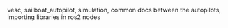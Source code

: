 vesc, sailboat_autopilot, simulation, common docs between the autopilots, importing libraries in ros2 nodes